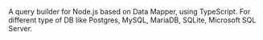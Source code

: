A query builder for Node.js based on Data Mapper, using TypeScript.
For different type of DB like Postgres, MySQL, MariaDB, SQLite, Microsoft SQL Server.
